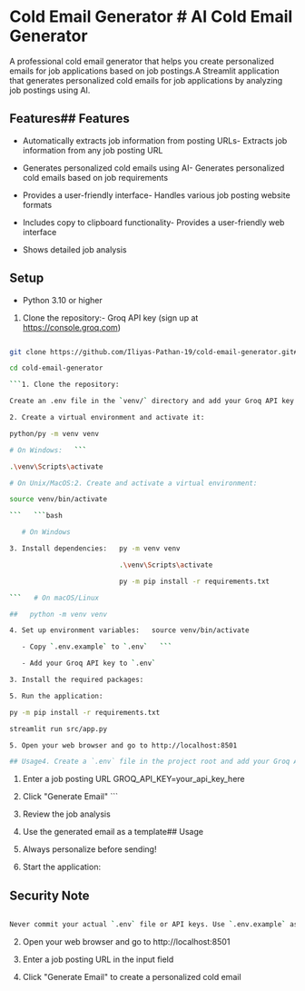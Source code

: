 # Cold Email Generator # AI Cold Email Generator

A professional cold email generator that helps you create personalized emails for job applications based on job postings.A Streamlit application that generates personalized cold emails for job applications by analyzing job postings using AI.

## Features## Features

- Automatically extracts job information from posting URLs- Extracts job information from any job posting URL

- Generates personalized cold emails using AI- Generates personalized cold emails based on job requirements

- Provides a user-friendly interface- Handles various job posting website formats

- Includes copy to clipboard functionality- Provides a user-friendly web interface

- Shows detailed job analysis

## Setup

- Python 3.10 or higher

1. Clone the repository:- Groq API key (sign up at https://console.groq.com)

````bash

git clone https://github.com/Iliyas-Pathan-19/cold-email-generator.git## Installation

cd cold-email-generator

```1. Clone the repository:

Create an .env file in the `venv/` directory and add your Groq API key:

2. Create a virtual environment and activate it:

python/py -m venv venv

# On Windows:   ```

.\venv\Scripts\activate

# On Unix/MacOS:2. Create and activate a virtual environment:

source venv/bin/activate

```   ```bash

   # On Windows

3. Install dependencies:   py -m venv venv

                           .\venv\Scripts\activate

                           py -m pip install -r requirements.txt

```   # On macOS/Linux

##   python -m venv venv

4. Set up environment variables:   source venv/bin/activate

   - Copy `.env.example` to `.env`   ```

   - Add your Groq API key to `.env`

3. Install the required packages:

5. Run the application:

py -m pip install -r requirements.txt

streamlit run src/app.py

5. Open your web browser and go to http://localhost:8501

## Usage4. Create a `.env` file in the project root and add your Groq API key:

````

1. Enter a job posting URL GROQ_API_KEY=your_api_key_here

2. Click "Generate Email" ```

3. Review the job analysis

4. Use the generated email as a template## Usage

5. Always personalize before sending!

6. Start the application:

## Security Note

```bash

Never commit your actual `.env` file or API keys. Use `.env.example` as a template and keep your actual API keys secure.   streamlit run src/app.py
```

2. Open your web browser and go to http://localhost:8501

3. Enter a job posting URL in the input field

4. Click "Generate Email" to create a personalized cold email